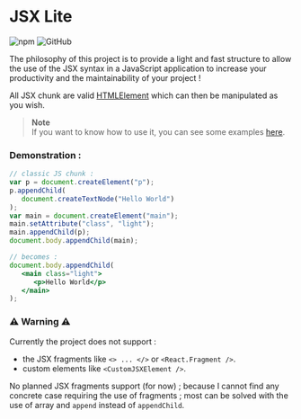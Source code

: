 # JSX Lite
![npm](https://img.shields.io/npm/v/@angelisium/jsx-lite?color=blue&style=flat)
![GitHub](https://img.shields.io/github/license/jslba/mtwin-codec?style=flat)

The philosophy of this project is to provide a light and fast structure to allow
the  use  of the  JSX  syntax  in  a  JavaScript  application to  increase  your
productivity and the  maintainability of your project !

All JSX  chunk are valid [HTMLElement][htmlElemnt] which can then be manipulated
as you wish.

> **Note**   
> If you want to know how to use it, you can see some examples [here][eg].

### Demonstration :
```jsx
// classic JS chunk :
var p = document.createElement("p");
p.appendChild(
   document.createTextNode("Hello World")
);
var main = document.createElement("main");
main.setAttribute("class", "light");
main.appendChild(p);
document.body.appendChild(main);

// becomes :
document.body.appendChild(
   <main class="light">
      <p>Hello World</p>
   </main>
);

```

### &#x26a0;&#xfe0f; Warning &#x26a0;&#xfe0f; 
Currently the project does not support :
 - the JSX fragments like `<> ... </>` or `<React.Fragment />`.
 - custom elements like `<CustomJSXElement />`.

No planned JSX fragments support (for now) ;  because I cannot find any concrete
case requiring the  use of fragments ; most can be solved  with the use of array
and `append` instead of `appendChild`.

[eg]: /example/
[index]: /source/index.js
[htmlElemnt]: https://developer.mozilla.org/en-US/docs/Web/API/HTMLElement
